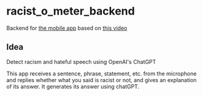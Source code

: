 # racist_o_meter_backend

Backend for [the mobile app](https://github.com/juanstakys/racist_o_meter) based on [this video](https://www.youtube.com/shorts/XosEdKikOAc)

## Idea
Detect racism and hateful speech using OpenAI's ChatGPT

This app receives a sentence, phrase, statement, etc. from the microphone and replies whether what you said is racist or not, and gives an explanation of its answer. It generates its answer using chatGPT.
